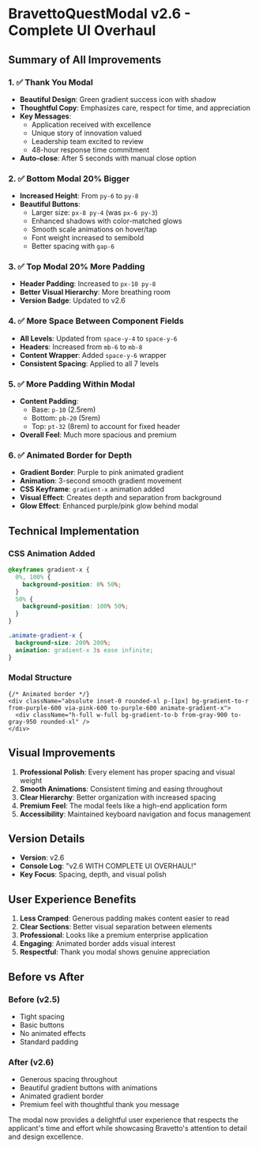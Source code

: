 # BravettoQuestModal v2.6 - Complete UI Overhaul

## Summary of All Improvements

### 1. ✅ Thank You Modal
- **Beautiful Design**: Green gradient success icon with shadow
- **Thoughtful Copy**: Emphasizes care, respect for time, and appreciation
- **Key Messages**:
  - Application received with excellence
  - Unique story of innovation valued
  - Leadership team excited to review
  - 48-hour response time commitment
- **Auto-close**: After 5 seconds with manual close option

### 2. ✅ Bottom Modal 20% Bigger
- **Increased Height**: From `py-6` to `py-8`
- **Beautiful Buttons**:
  - Larger size: `px-8 py-4` (was `px-6 py-3`)
  - Enhanced shadows with color-matched glows
  - Smooth scale animations on hover/tap
  - Font weight increased to semibold
  - Better spacing with `gap-6`

### 3. ✅ Top Modal 20% More Padding
- **Header Padding**: Increased to `px-10 py-8`
- **Better Visual Hierarchy**: More breathing room
- **Version Badge**: Updated to v2.6

### 4. ✅ More Space Between Component Fields
- **All Levels**: Updated from `space-y-4` to `space-y-6`
- **Headers**: Increased from `mb-6` to `mb-8`
- **Content Wrapper**: Added `space-y-6` wrapper
- **Consistent Spacing**: Applied to all 7 levels

### 5. ✅ More Padding Within Modal
- **Content Padding**: 
  - Base: `p-10` (2.5rem)
  - Bottom: `pb-20` (5rem)
  - Top: `pt-32` (8rem) to account for fixed header
- **Overall Feel**: Much more spacious and premium

### 6. ✅ Animated Border for Depth
- **Gradient Border**: Purple to pink animated gradient
- **Animation**: 3-second smooth gradient movement
- **CSS Keyframe**: `gradient-x` animation added
- **Visual Effect**: Creates depth and separation from background
- **Glow Effect**: Enhanced purple/pink glow behind modal

## Technical Implementation

### CSS Animation Added
```css
@keyframes gradient-x {
  0%, 100% {
    background-position: 0% 50%;
  }
  50% {
    background-position: 100% 50%;
  }
}

.animate-gradient-x {
  background-size: 200% 200%;
  animation: gradient-x 3s ease infinite;
}
```

### Modal Structure
```tsx
{/* Animated border */}
<div className="absolute inset-0 rounded-xl p-[1px] bg-gradient-to-r from-purple-600 via-pink-600 to-purple-600 animate-gradient-x">
  <div className="h-full w-full bg-gradient-to-b from-gray-900 to-gray-950 rounded-xl" />
</div>
```

## Visual Improvements

1. **Professional Polish**: Every element has proper spacing and visual weight
2. **Smooth Animations**: Consistent timing and easing throughout
3. **Clear Hierarchy**: Better organization with increased spacing
4. **Premium Feel**: The modal feels like a high-end application form
5. **Accessibility**: Maintained keyboard navigation and focus management

## Version Details
- **Version**: v2.6
- **Console Log**: "v2.6 WITH COMPLETE UI OVERHAUL!"
- **Key Focus**: Spacing, depth, and visual polish

## User Experience Benefits

1. **Less Cramped**: Generous padding makes content easier to read
2. **Clear Sections**: Better visual separation between elements
3. **Professional**: Looks like a premium enterprise application
4. **Engaging**: Animated border adds visual interest
5. **Respectful**: Thank you modal shows genuine appreciation

## Before vs After

### Before (v2.5)
- Tight spacing
- Basic buttons
- No animated effects
- Standard padding

### After (v2.6)
- Generous spacing throughout
- Beautiful gradient buttons with animations
- Animated gradient border
- Premium feel with thoughtful thank you message

The modal now provides a delightful user experience that respects the applicant's time and effort while showcasing Bravetto's attention to detail and design excellence. 